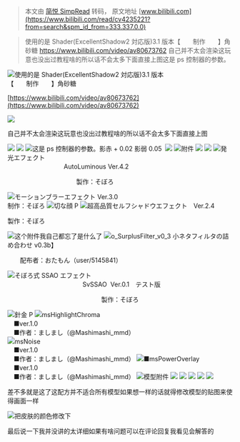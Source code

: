 > 本文由 [简悦 SimpRead](http://ksria.com/simpread/) 转码， 原文地址 [www.bilibili.com](https://www.bilibili.com/read/cv4235221?from=search&spm_id_from=333.337.0.0)

> 使用的是 Shader(ExcellentShadow2 対応版)3.1 版本【　　制作　　】角砂糖 https://www.bilibili.com/video/av80673762 自己并不太会渲染这玩意也没出过教程啥的所以话不会太多下面直接上图这是 ps 控制器的参数。

![](http://i0.hdslb.com/bfs/article/ba1de980bdb2962c012e355b5b59bb781038f61b.jpg@942w_531h_progressive.webp)使用的是 Shader(ExcellentShadow2 対応版)3.1 版本  
【　　制作　　】角砂糖  

[https://www.bilibili.com/video/av80673762](https://www.bilibili.com/video/av80673762)

![](http://i0.hdslb.com/bfs/article/a90fc68bc27da398d4b79c2fadba5144f445bd4e.jpg@942w_531h_progressive.webp)

自己并不太会渲染这玩意也没出过教程啥的所以话不会太多下面直接上图  

![](http://i0.hdslb.com/bfs/article/7944725b71928347e6e59593296e318a3ca2b2ae.png@864w_612h_progressive.webp) ![](http://i0.hdslb.com/bfs/article/783c709df64e12495085dfb9b8c2d5c746cecef9.png@360w_284h_progressive.webp) ![](http://i0.hdslb.com/bfs/article/96f4d4097c38cadebcbfc631878c904f316edd26.png@915w_230h_progressive.webp)这是 ps 控制器的参数。影赤 + 0.02 影弱 0.05  ![](http://i0.hdslb.com/bfs/article/3dbfcca3b047d2c00d16a5b1781938985f3462cd.png@725w_216h_progressive.webp) ![](http://i0.hdslb.com/bfs/article/e5bf9236ffba473e2b36e8394135e346847286c2.png@383w_618h_progressive.webp)附件 ![](http://i0.hdslb.com/bfs/article/b2f9524ebde5cdfb94bbcce013430aca3aff043e.png@333w_243h_progressive.webp) ![](http://i0.hdslb.com/bfs/article/3c00e487bf65d282c7ba51ab67bd11e3471c1992.png@311w_228h_progressive.webp) ![](http://i0.hdslb.com/bfs/article/9d19828f66ec524e2782b8570046ab76250cbb99.png@318w_246h_progressive.webp)発光エフェクト  
　　　　　　　　　AutoLuminous Ver.4.2

　　　　　　　　　　　製作：そぼろ

![](http://i0.hdslb.com/bfs/article/8599944fd34ce3ef69779ecb3d4af8d24ee8c2f3.png@326w_237h_progressive.webp)モーションブラーエフェクト Ver.3.0  
制作：そぼろ ![](http://i0.hdslb.com/bfs/article/f054c3da54437f645516c559eae0ddc62cd2221a.png@315w_251h_progressive.webp)切な顔 P ![](http://i0.hdslb.com/bfs/article/70855cbca56e0227269f50122296124f2f70a494.png@315w_248h_progressive.webp)超高品質セルフシャドウエフェクト　Ver.2.4

製作：そぼろ

![](http://i0.hdslb.com/bfs/article/beb5b3b29e26ff2b70a6333822a4fa3a776c7aa2.png@323w_231h_progressive.webp)这个附件我自己都忘了是什么了 ![](http://i0.hdslb.com/bfs/article/c3f983290a03f4a1aa4d1f05c97f64ee04de26e1.png@306w_236h_progressive.webp)o_SurplusFilter_v0_3 小ネタフィルタの詰め合わせ v0.3b】

　　配布者：おたもん（user/5145841）

![](http://i0.hdslb.com/bfs/article/46ae87f724d07dc1f73a690fea62adb74a12395b.png@326w_245h_progressive.webp)そぼろ式 SSAO エフェクト  
　　　　　　　　　　　　SvSSAO  Ver.0.1　テスト版

　　　　　　　　　　　　　　　製作：そぼろ

![](http://i0.hdslb.com/bfs/article/40aaab4afdf274d39c8722eacc1c1d283b0e2d3c.png@324w_240h_progressive.webp)針金 P ![](http://i0.hdslb.com/bfs/article/274a49b528b278db319a029fbdf5ee68a72290cc.png@320w_222h_progressive.webp)msHighlightChroma  
　■ver.1.0  
　■作者：ましまし（@Mashimashi_mmd）  
![](http://i0.hdslb.com/bfs/article/4ae36c55cde1a9ce1a00bcc6dc0fe7b79bd553bb.png@318w_249h_progressive.webp)msNoise  
　■ver.1.0  
　■作者：ましまし（@Mashimashi_mmd） ![](http://i0.hdslb.com/bfs/article/c9b9ee1a17f5f8f921b36fe016b113211cd9dd6b.png@335w_243h_progressive.webp)■msPowerOverlay  
　■ver.1.0  
　■作者：ましまし（@Mashimashi_mmd） ![](http://i0.hdslb.com/bfs/article/f29f31b2a923596d013063a9b932caec4a04405b.png@639w_227h_progressive.webp)模型附件 ![](http://i0.hdslb.com/bfs/article/97ac75451515352f7e05ec6cdb65beb2e8a418c8.png@941w_240h_progressive.webp) ![](http://i0.hdslb.com/bfs/article/4de1e8f8e3a6c59bff8d672d51ff83c726401571.png@942w_201h_progressive.webp) ![](http://i0.hdslb.com/bfs/article/81dc4102c8d1a360e0441b5b7c314f32c26381fe.png@942w_219h_progressive.webp) ![](http://i0.hdslb.com/bfs/article/7793b2d0a451ac1ee5dcb0d00336c01727ff7205.png@942w_249h_progressive.webp) ![](http://i0.hdslb.com/bfs/article/c95fd039cf0c1a563fe0e0d41838146b2d8fdae8.png@942w_261h_progressive.webp)

差不多就是这了这配方并不适合所有模型如果想一样的话就得修改模型的贴图来使得画面一样

![](http://i0.hdslb.com/bfs/article/7b44064348a5b08de7ef7ce3222c4e8bba1e07b1.jpg@942w_530h_progressive.webp)把皮肤的颜色修改下

最后说一下我并没讲的太详细如果有啥问题可以在评论回复我看见会解答的